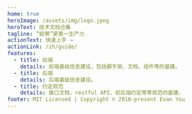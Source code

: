 ```yaml
---
home: true
heroImage: /assets/img/logo.jpeg
heroText: 技术文档合集
tagline: “偷懒”是第一生产力
actionText: 快速上手 →
actionLink: /zh/guide/
features:
  - title: 前端
    details: 前端基础信息建设，包括脚手架、文档、组件等的基建。
  - title: 后端
    details: 后端基础信息建设。
  - title: 约定规范
    details: 接口文档、restful API、前后端约定等等规范的基建。
footer: MIT Licensed | Copyright © 2018-present Evan You
---
```

